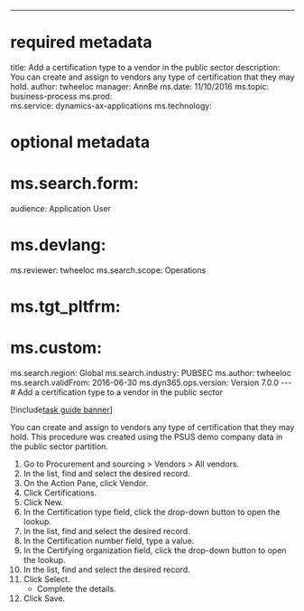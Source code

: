 --- 
# required metadata 
 
title: Add a certification type to a vendor in the public sector
description: You can create and assign to vendors any type of certification that they may hold. 
author: twheeloc
manager: AnnBe 
ms.date: 11/10/2016
ms.topic: business-process 
ms.prod:  
ms.service: dynamics-ax-applications 
ms.technology:  
 
# optional metadata 
 
# ms.search.form:   
audience: Application User 
# ms.devlang:  
ms.reviewer: twheeloc
ms.search.scope: Operations 
# ms.tgt_pltfrm:  
# ms.custom:  
ms.search.region: Global
ms.search.industry: PUBSEC
ms.author: twheeloc
ms.search.validFrom: 2016-06-30 
ms.dyn365.ops.version: Version 7.0.0 
---# Add a certification type to a vendor in the public sector

[!include[task guide banner](../../includes/task-guide-banner.md)]

You can create and assign to vendors any type of certification that they may hold. This procedure was created using the PSUS demo company data in the public sector partition.

1. Go to Procurement and sourcing > Vendors > All vendors.
2. In the list, find and select the desired record.
3. On the Action Pane, click Vendor.
4. Click Certifications.
5. Click New.
6. In the Certification type field, click the drop-down button to open the lookup.
7. In the list, find and select the desired record.
8. In the Certification number field, type a value.
9. In the Certifying organization field, click the drop-down button to open the lookup.
10. In the list, find and select the desired record.
11. Click Select.
    * Complete the details.   
12. Click Save.

